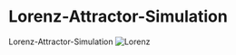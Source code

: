 # Lorenz-Attractor-Simulation
Lorenz-Attractor-Simulation
![Lorenz](https://github.com/user-attachments/assets/8dcfe1de-21c8-49f4-9ede-c831beac2a9a)

